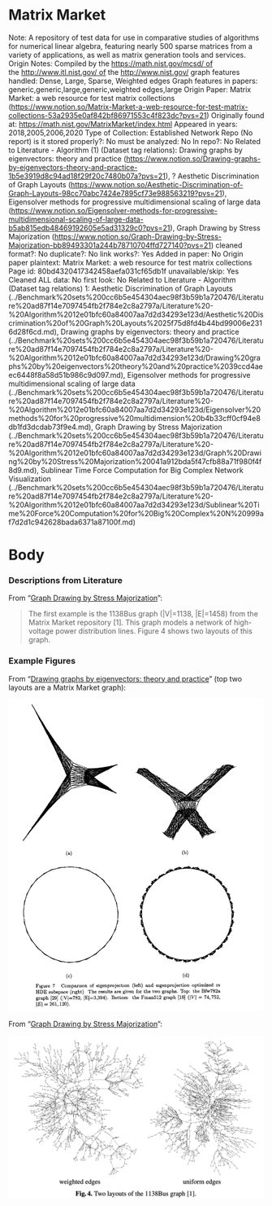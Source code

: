 # Matrix Market

Note: A repository of test data for use in comparative studies of algorithms for numerical linear algebra, featuring nearly 500 sparse matrices from a variety of applications, as well as matrix generation tools and services.
Origin Notes: Compiled by the https://math.nist.gov/mcsd/ of the http://www.itl.nist.gov/ of the http://www.nist.gov/
graph features handled: Dense, Large, Sparse, Weighted edges
Graph features in papers: generic,generic,large,generic,weighted edges,large
Origin Paper: Matrix Market: a web resource for test matrix collections (https://www.notion.so/Matrix-Market-a-web-resource-for-test-matrix-collections-53a2935e0af842bf86971553c4f823dc?pvs=21)
Originally found at: https://math.nist.gov/MatrixMarket/index.html
Appeared in years: 2018,2005,2006,2020
Type of Collection: Established Network Repo (No report)
is it stored properly?: No
must be analyzed: No
In repo?: No
Related to Literature - Algorithm (1) (Dataset tag relations): Drawing graphs by eigenvectors: theory and practice (https://www.notion.so/Drawing-graphs-by-eigenvectors-theory-and-practice-1b5e3919d8c94ad18f29f20c7480b07a?pvs=21), ? Aesthetic Discrimination of Graph Layouts (https://www.notion.so/Aesthetic-Discrimination-of-Graph-Layouts-98cc70abc7424e7895cf73e988563219?pvs=21), Eigensolver methods for progressive multidimensional scaling of large data (https://www.notion.so/Eigensolver-methods-for-progressive-multidimensional-scaling-of-large-data-b5ab815edb48469192605e5ad31329c0?pvs=21), Graph Drawing by Stress Majorization (https://www.notion.so/Graph-Drawing-by-Stress-Majorization-bb89493301a244b78710704ffd727140?pvs=21)
cleaned format?: No
duplicate?: No
link works?: Yes
Added in paper: No
Origin paper plaintext: Matrix Market: a web resource for test matrix collections
Page id: 80bd4320417342458aefa031cf65db1f
unavailable/skip: Yes
Cleaned ALL data: No
first look: No
Related to Literature - Algorithm (Dataset tag relations) 1: Aesthetic Discrimination of Graph Layouts (../Benchmark%20sets%200cc6b5e454304aec98f3b59b1a720476/Literature%20ad87f14e7097454fb2f784e2c8a2797a/Literature%20-%20Algorithm%2012e01bfc60a84007aa7d2d34293e123d/Aesthetic%20Discrimination%20of%20Graph%20Layouts%2025f75d8fd4b44bd99006e2316d28f6cd.md), Drawing graphs by eigenvectors: theory and practice (../Benchmark%20sets%200cc6b5e454304aec98f3b59b1a720476/Literature%20ad87f14e7097454fb2f784e2c8a2797a/Literature%20-%20Algorithm%2012e01bfc60a84007aa7d2d34293e123d/Drawing%20graphs%20by%20eigenvectors%20theory%20and%20practice%2039ccd4aeec6448f8a58d51b986c9d097.md), Eigensolver methods for progressive multidimensional scaling of large data (../Benchmark%20sets%200cc6b5e454304aec98f3b59b1a720476/Literature%20ad87f14e7097454fb2f784e2c8a2797a/Literature%20-%20Algorithm%2012e01bfc60a84007aa7d2d34293e123d/Eigensolver%20methods%20for%20progressive%20multidimension%20b4b33cff0cf94e8db1fd3dcdab73f9e4.md), Graph Drawing by Stress Majorization (../Benchmark%20sets%200cc6b5e454304aec98f3b59b1a720476/Literature%20ad87f14e7097454fb2f784e2c8a2797a/Literature%20-%20Algorithm%2012e01bfc60a84007aa7d2d34293e123d/Graph%20Drawing%20by%20Stress%20Majorization%20041a912bda5f47cfb88a71f980f4f8d9.md), Sublinear Time Force Computation for Big Complex Network Visualization (../Benchmark%20sets%200cc6b5e454304aec98f3b59b1a720476/Literature%20ad87f14e7097454fb2f784e2c8a2797a/Literature%20-%20Algorithm%2012e01bfc60a84007aa7d2d34293e123d/Sublinear%20Time%20Force%20Computation%20for%20Big%20Complex%20N%20999af7d2d1c942628bada6371a87100f.md)

# Body

### Descriptions from Literature

From “[Graph Drawing by Stress Majorization](https://doi.org/10.1007/978-3-540-31843-9_25)”:

> The first example is the 1138Bus graph (|V|=1138, |E|=1458) from the Matrix Market repository [1]. This graph models a network of high-voltage power distribution lines. Figure 4 shows two layouts of this graph.
> 

### Example Figures

From “[Drawing graphs by eigenvectors: theory and practice](https://doi.org/10.1016/j.camwa.2004.08.015)” (top two layouts are a Matrix Market graph):

![Screen Shot 2023-08-17 at 9.59.19 AM.png](Matrix%20Market%2080bd4320417342458aefa031cf65db1f/Screen_Shot_2023-08-17_at_9.59.19_AM.png)

From “[Graph Drawing by Stress Majorization](https://doi.org/10.1007/978-3-540-31843-9_25)”:

![Screen Shot 2023-08-17 at 11.13.32 AM.png](Matrix%20Market%2080bd4320417342458aefa031cf65db1f/Screen_Shot_2023-08-17_at_11.13.32_AM.png)